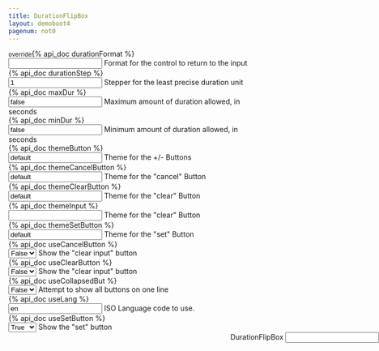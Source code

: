 ```yaml
---
title: DurationFlipBox
layout: demoboot4
pagenum: not0
---
```




<div class="row">
<div class="col-sm-8">

<div class="form-group row">
	<div class="col-sm-3"><label><small>override</small>{% api_doc durationFormat %}</label></div>
	<div class="col-sm-9">
		<input class="form-control demopick" data-link="db" data-opt="overrideDurationFormat" value=''>
		<span class="help-block">Format for the control to return to the input</span>
	</div>
</div>

<div class="form-group row">
	<div class="col-sm-3"><label>{% api_doc durationStep %}</label></div>
	<div class="col-sm-9">
		<input class="form-control demopick" data-link="db" data-opt="durationStep" value='1'>
		<span class="help-block">Stepper for the least precise duration unit</span>
	</div>
</div>

<div class="form-group row">
	<div class="col-sm-3"><label>{% api_doc maxDur %}</label></div>
	<div class="col-sm-9">
		<input class="form-control demopick" data-link="db" data-opt="maxDur" value='false'>
		<span class="help-block">Maximum amount of duration allowed, in seconds</span>
	</div>
</div>

<div class="form-group row">
	<div class="col-sm-3"><label>{% api_doc minDur %}</label></div>
	<div class="col-sm-9">
		<input class="form-control demopick" data-link="db" data-opt="minDur" value='false'>
		<span class="help-block">Minimum amount of duration allowed, in seconds</span>
	</div>
</div>

<div class="form-group row">
	<div class="col-sm-3"><label>{% api_doc themeButton %}</label></div>
	<div class="col-sm-9">
		<input class="form-control demopick" data-link="db" data-opt="themeButton" value='default'>
		<span class="help-block">Theme for the +/- Buttons</span>
	</div>
</div>

<div class="form-group row">
	<div class="col-sm-3"><label>{% api_doc themeCancelButton %}</label></div>
	<div class="col-sm-9">
		<input class="form-control demopick" data-link="db" data-opt="themeCancelButton" value='default'>
		<span class="help-block">Theme for the "cancel" Button</span>
	</div>
</div>

<div class="form-group row">
	<div class="col-sm-3"><label>{% api_doc themeClearButton %}</label></div>
	<div class="col-sm-9">
		<input class="form-control demopick" data-link="db" data-opt="themeClearButton" value='default'>
		<span class="help-block">Theme for the "clear" Button</span>
	</div>
</div>

<div class="form-group row">
	<div class="col-sm-3"><label>{% api_doc themeInput %}</label></div>
	<div class="col-sm-9">
		<input class="form-control demopick" data-link="db" data-opt="themeInput" value=''>
		<span class="help-block">Theme for the "clear" Button</span>
	</div>
</div>

<div class="form-group row">
	<div class="col-sm-3"><label>{% api_doc themeSetButton %}</label></div>
	<div class="col-sm-9">
		<input class="form-control demopick" data-link="db" data-opt="themeSetButton" value='default'>
		<span class="help-block">Theme for the "set" Button</span>
	</div>
</div>

<div class="form-group row">
	<div class="col-sm-3"><label>{% api_doc useCancelButton %}</label></div>
	<div class="col-sm-9">
		<select class="form-control demopick" data-link="db" data-opt="useCancelButton">
			<option value="false">False</option>
			<option value="true">True</option>
		</select>
		<span class="help-block">Show the "clear input" button</span>
	</div>
</div>

<div class="form-group row">
	<div class="col-sm-3"><label>{% api_doc useClearButton %}</label></div>
	<div class="col-sm-9">
		<select class="form-control demopick" data-link="db" data-opt="useClearButton">
			<option value="false">False</option>
			<option value="true">True</option>
		</select>
		<span class="help-block">Show the "clear input" button</span>
	</div>
</div>

<div class="form-group row">
	<div class="col-sm-3"><label>{% api_doc useCollapsedBut %}</label></div>
	<div class="col-sm-9">
		<select class="form-control demopick" data-link="db" data-opt="useCollapsedBut">
			<option value="false">False</option>
			<option value="true">True</option>
		</select>
		<span class="help-block">Attempt to show all buttons on one line</span>
	</div>
</div>

<div class="form-group row">
	<div class="col-sm-3"><label>{% api_doc useLang %}</label></div>
	<div class="col-sm-9">
		<input class="form-control demopick" data-link="db" data-opt="useLang" value='en'>
		<span class="help-block">ISO Language code to use.</span>
	</div>
</div>

<div class="form-group row">
	<div class="col-sm-3"><label>{% api_doc useSetButton %}</label></div>
	<div class="col-sm-9">
		<select class="form-control demopick" data-link="db" data-opt="useSetButton">
			<option value="false">False</option>
			<option value="true" selected="selected">True</option>
		</select>
		<span class="help-block">Show the "set" button</span>
	</div>
</div>



</div>
<div class="col-sm-4" style="position:fixed; right:0;">

<div class="form-group">
<label for="db">DurationFlipBox</label>
<input class="form-control" id="db" type="text" data-role="datebox" data-options='{"mode":"durationflipbox","useInline":true,"useInlineAlign":"center"}'>
</div>
</div>
